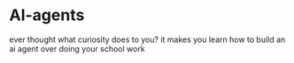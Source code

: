# AI-agents
ever thought what curiosity does to you? it makes you learn how to build an ai agent over doing your school work
